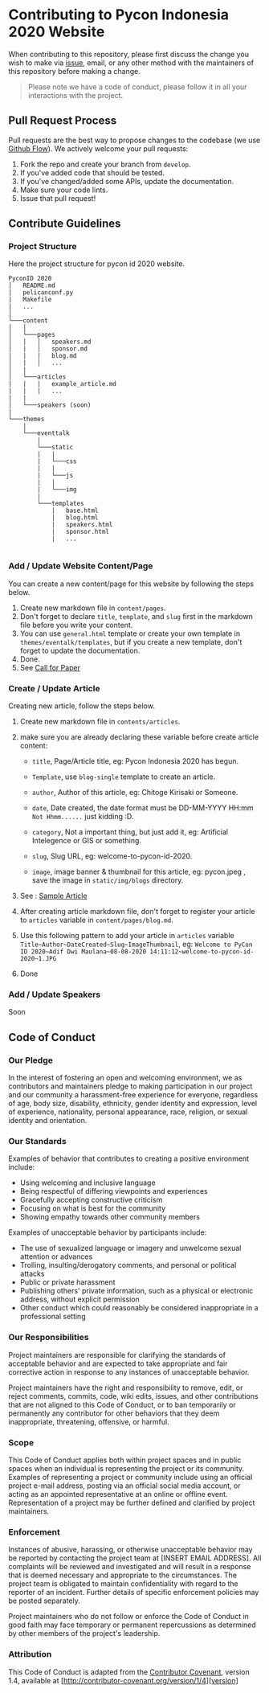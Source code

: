 # Contributing to Pycon Indonesia 2020 Website

When contributing to this repository, please first discuss the change you wish to make via [issue](https://github.com/pyconid/pyconid2020/issues),
email, or any other method with the maintainers of this repository before making a change. 

>Please note we have a code of conduct, please follow it in all your interactions with the project.

## Pull Request Process
Pull requests are the best way to propose changes to the codebase (we use [Github Flow](https://guides.github.com/introduction/flow/index.html)). We actively welcome your pull requests:

1. Fork the repo and create your branch from `develop`.
2. If you've added code that should be tested.
3. If you've changed/added some APIs, update the documentation.
4. Make sure your code lints.
6. Issue that pull request!

## Contribute Guidelines

### Project Structure
Here the project structure for pycon id 2020 website.
```
PyconID 2020
│   README.md
|   pelicanconf.py
|   Makefile    
|   ...
│
└───content
│   │
│   └───pages
│   |   │   speakers.md
│   |   │   sponsor.md
|   |   |   blog.md
│   |   │   ...
│   |
│   └───articles
|   |   |   example_article.md
|   |   |   ...
|   |
│   └───speakers (soon)
|
└───themes
    |
    └───eventtalk
        |
        └───static
        |   |
        |   └───css
        |   |
        |   └───js
        |   |
        |   └───img
        |
        └───templates
            |   base.html
            |   blog.html
            |   speakers.html
            |   sponsor.html
            |   ...
        
```

### Add / Update Website Content/Page
You can create a new content/page for this website by following the steps below.

1.  Create new markdown file in ```content/pages```.
2.  Don't forget to declare ```title```, ```template```, and ```slug``` first in the markdown file before you write your content.
3. You can use ```general.html``` template or create your own template in ```themes/eventalk/templates```, but if you create a new template, don't forget to update the documentation.
4. Done.
5. See [Call for Paper](https://raw.githubusercontent.com/pyconid/pyconid2020/develop/content/pages/call-for-paper.md)

### Create / Update Article
Creating new article, follow the steps below.
1. Create new markdown file in ```contents/articles```.
2. make sure you are already declaring these variable before create article content:

    + ```title```, Page/Article title, eg: Pycon Indonesia 2020 has begun.

    + ```Template```, use ```blog-single``` template to create an article.

    + ```author```, Author of this article, eg: Chitoge Kirisaki or Someone. 

    + ```date```, Date created, the date format must be DD-MM-YYYY HH:mm ```Not Hhmm......``` just kidding :D.

    + ```category```, Not a important thing, but just add it, eg: Artificial Intelegence or GIS or something.

    + ```slug```, Slug URL, eg: welcome-to-pycon-id-2020.

    + ```image```, image banner & thumbnail for this article, eg: pycon.jpeg , save the image in ```static/img/blogs``` directory.

3.  See : [Sample Article](https://raw.githubusercontent.com/pyconid/pyconid2020/develop/content/articles/article-one.md)

4. After creating article markdown file, don't forget to register your article to ```articles``` variable in ```content/pages/blog.md```. 

5. Use this following pattern to add your article in ```articles``` variable ```Title~Author~DateCreated~Slug~ImageThumbnail```, eg:  ```Welcome to PyCon ID 2020~Adif Dwi Maulana~08-08-2020 14:11:12~welcome-to-pycon-id-2020~1.JPG```

6. Done

### Add / Update Speakers
Soon

## Code of Conduct
### Our Pledge

In the interest of fostering an open and welcoming environment, we as
contributors and maintainers pledge to making participation in our project and
our community a harassment-free experience for everyone, regardless of age, body
size, disability, ethnicity, gender identity and expression, level of experience,
nationality, personal appearance, race, religion, or sexual identity and
orientation.

### Our Standards

Examples of behavior that contributes to creating a positive environment
include:

* Using welcoming and inclusive language
* Being respectful of differing viewpoints and experiences
* Gracefully accepting constructive criticism
* Focusing on what is best for the community
* Showing empathy towards other community members

Examples of unacceptable behavior by participants include:

* The use of sexualized language or imagery and unwelcome sexual attention or
advances
* Trolling, insulting/derogatory comments, and personal or political attacks
* Public or private harassment
* Publishing others' private information, such as a physical or electronic
  address, without explicit permission
* Other conduct which could reasonably be considered inappropriate in a
  professional setting

### Our Responsibilities

Project maintainers are responsible for clarifying the standards of acceptable
behavior and are expected to take appropriate and fair corrective action in
response to any instances of unacceptable behavior.

Project maintainers have the right and responsibility to remove, edit, or
reject comments, commits, code, wiki edits, issues, and other contributions
that are not aligned to this Code of Conduct, or to ban temporarily or
permanently any contributor for other behaviors that they deem inappropriate,
threatening, offensive, or harmful.

### Scope

This Code of Conduct applies both within project spaces and in public spaces
when an individual is representing the project or its community. Examples of
representing a project or community include using an official project e-mail
address, posting via an official social media account, or acting as an appointed
representative at an online or offline event. Representation of a project may be
further defined and clarified by project maintainers.

### Enforcement

Instances of abusive, harassing, or otherwise unacceptable behavior may be
reported by contacting the project team at [INSERT EMAIL ADDRESS]. All
complaints will be reviewed and investigated and will result in a response that
is deemed necessary and appropriate to the circumstances. The project team is
obligated to maintain confidentiality with regard to the reporter of an incident.
Further details of specific enforcement policies may be posted separately.

Project maintainers who do not follow or enforce the Code of Conduct in good
faith may face temporary or permanent repercussions as determined by other
members of the project's leadership.

### Attribution

This Code of Conduct is adapted from the [Contributor Covenant][homepage], version 1.4,
available at [http://contributor-covenant.org/version/1/4][version]

[homepage]: http://contributor-covenant.org
[version]: http://contributor-covenant.org/version/1/4/